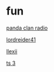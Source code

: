 # fun

[panda clan radio](http://panda-clan-radio.stream.laut.fm/panda-clan-radio)

[lordreider41](http://lordreider41.stream.laut.fm/lordreider41)

[llexii](http://llexii.stream.laut.fm/llexii)

[ts 3](http://ts_3.stream.laut.fm/ts_3)

